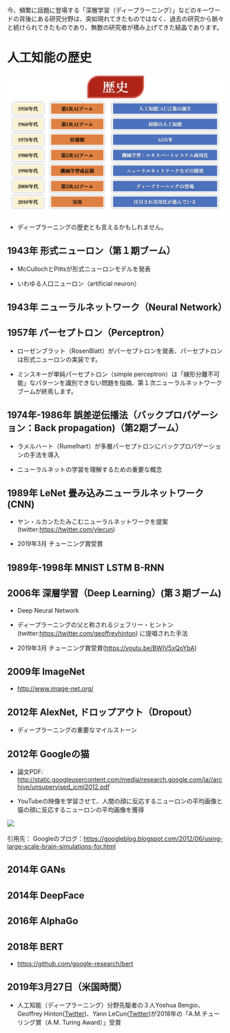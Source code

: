 今、頻繁に話題に登場する「深層学習（ディープラーニング）」などのキーワードの背後にある研究分野は、突如現れてきたものではなく、過去の研究から脈々と続けられてきたものであり、無数の研究者が積み上げてきた結晶であります。

# 人工知能の歴史

<img src="./assets/01-history.png" withd="600">

* ディープラーニングの歴史とも言えるかもしれません。

## 1943年 形式ニューロン（第１期ブーム）

* McCullochとPittsが形式ニューロンモデルを発表

* いわゆる人口ニューロン（artificial neuron）

## 1943年 ニューラルネットワーク（Neural Network）

## 1957年 パーセプトロン（Perceptron）

* ローゼンブラット（RosenBlatt）がパーセプトロンを発表、パーセプトロンは形式ニューロンの実装です。

* ミンスキーが単純パーセプトロン（simple perceptron）は「線形分離不可能」なパターンを識別できない問題を指摘、第１次ニューラルネットワークブームが終焉します。

## 1974年-1986年 誤差逆伝播法（バックプロパゲーション：Back propagation)（第2期ブーム）

* ラメルハート（Rumelhart）が多層パーセプトロンにバックプロパゲーションの手法を導入

* ニューラルネットの学習を理解するための重要な概念

## 1989年 LeNet 畳み込みニューラルネットワーク(CNN)

* ヤン・ルカンたたみこむニューラルネットワークを提案(twitter:https://twitter.com/ylecun)

* 2019年3月 チューニング賞受賞

## 1989年-1998年 MNIST LSTM B-RNN

## 2006年 深層学習（Deep Learning）(第３期ブーム)

* Deep Neural Network

* ディープラーニングの父と称されるジェフリー・ヒントン(twitter:https://twitter.com/geoffreyhinton) に提唱された手法

* 2019年3月 チューニング賞受賞(https://youtu.be/BWIV5xQoYbA)

## 2009年 ImageNet

* http://www.image-net.org/

## 2012年 AlexNet, ドロップアウト（Dropout）

* ディープラーニングの重要なマイルストーン

## 2012年 Googleの猫

* 論文PDF:　http://static.googleusercontent.com/media/research.google.com/ja//archive/unsupervised_icml2012.pdf

* YouTubeの映像を学習させて、人間の顔に反応するニューロンの平均画像と猫の顔に反応するニューロンの平均画像を獲得

<img src="https://1.bp.blogspot.com/-VENOsYD1uJc/T-nkLAiANtI/AAAAAAAAJWc/2KCTl3OsI18/s320/cat+detection.jpeg" withd="600">

引用先： Googleのブログ：https://googleblog.blogspot.com/2012/06/using-large-scale-brain-simulations-for.html

## 2014年 GANs

## 2014年 DeepFace

## 2016年 AlphaGo

## 2018年 BERT 

* https://github.com/google-research/bert

## 2019年3月27日（米国時間）

* 人工知能（ディープラーニング）分野先駆者の３人Yoshua Bengio、Geoffrey Hinton([Twitter](https://twitter.com/geoffreyhinton))、Yann LeCun([Twitter](https://twitter.com/ylecun))が2018年の「A.M.チューリング賞（A.M. Turing Award）」受賞
